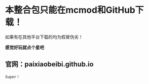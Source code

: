 本整合包只能在mcmod和GitHub下载！
==

如果有在其他平台下载的均为假冒伪劣！

 __感觉好玩就点个星吧__
 
 ## 官网：paixiaobeibi.github.io

```
Super！
